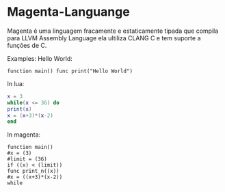 # Magenta-Languange

Magenta é uma linguagem fracamente e estaticamente tipada que compila para LLVM Assembly Language ela ultiliza CLANG C e tem suporte a funções de C.

Examples:
Hello World:
```
function main() func print("Hello World")
```

In lua:
```lua
x = 3
while(x <= 36) do
print(x)
x = (x+3)*(x-2)
end
```

In magenta:
```
function main()
#x = (3)
#limit = (36)
if ((x) < (limit))
func print_n((x))
#x = ((x+3)*(x-2))
while
```
